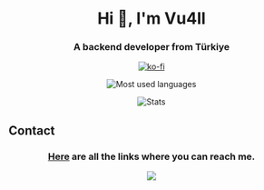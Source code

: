<h1 align="center">Hi 👋, I'm Vu4ll</h1>
<h3 align="center">A backend developer from Türkiye</h3>

<div align="center">

[![ko-fi](https://ko-fi.com/img/githubbutton_sm.svg)](https://ko-fi.com/vu4ll)

![Most used languages](https://github-readme-stats.vercel.app/api/top-langs?username=vu4ll&show_icons=true&locale=en&layout=compact)

![Stats](https://github-readme-stats.vercel.app/api?username=vu4ll&show_icons=true&theme=highcontrast&locale=en&count_private=true)
</div>

## Contact
<div align="center">

### [Here](https://vu4ll.com.tr) are all the links where you can reach me.
<img src="https://discord.c99.nl/widget/theme-3/269480080823025664.png">

</div>
